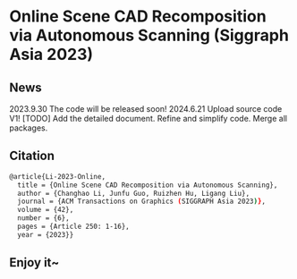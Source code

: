# Online Scene CAD Recomposition via Autonomous Scanning (Siggraph Asia 2023)

## News

2023.9.30 The code will be released soon!
2024.6.21 Upload source code V1!
[TODO]
Add the detailed document.
Refine and simplify code.
Merge all packages.

## Citation

```bash
@article{Li-2023-Online,
  title = {Online Scene CAD Recomposition via Autonomous Scanning},
  author = {Changhao Li, Junfu Guo, Ruizhen Hu, Ligang Liu},
  journal = {ACM Transactions on Graphics (SIGGRAPH Asia 2023)},
  volume = {42},
  number = {6},
  pages = {Article 250: 1-16},
  year = {2023}}
```

## Enjoy it~
